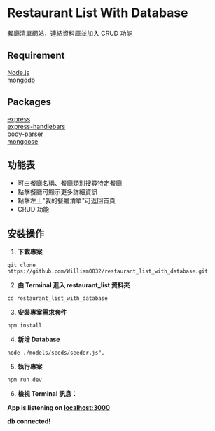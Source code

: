 # Restaurant List With Database

餐廳清單網站，連結資料庫並加入 CRUD 功能

## Requirement

[Node.js](https://nodejs.org/en/)  
[mongodb](https://www.mongodb.com/)

## Packages

[express](https://expressjs.com/)  
[express-handlebars](https://www.npmjs.com/package/express-handlebars)  
[body-parser](https://www.npmjs.com/package/body-parser)  
[mongoose](https://mongoosejs.com/)

## 功能表

- 可由餐廳名稱、餐廳類別搜尋特定餐廳
- 點擊餐廳可顯示更多詳細資訊
- 點擊左上"我的餐廳清單"可返回首頁
- CRUD 功能

## 安裝操作

1. **下載專案**

```
git clone https://github.com/William0832/restaurant_list_with_database.git
```

2. **由 Terminal 進入 restaurant_list 資料夾**

```
cd restaurant_list_with_database
```

3. **安裝專案需求套件**

```
npm install
```

4. **新增 Database**

```
node ./models/seeds/seeder.js",
```

5. **執行專案**

```
npm run dev
```

6. **檢視 Terminal 訊息：**

**App is listening on [localhost:3000](http://localhost:3000)**

**db connected!**
